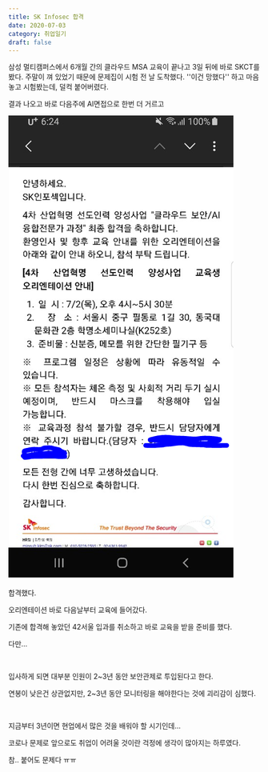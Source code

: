 ```yaml
---
title: SK Infosec 합격
date: 2020-07-03
category: 취업일기
draft: false
---
```


삼성 멀티캠퍼스에서 6개월 간의 클라우드 MSA 교육이 끝나고 3일 뒤에 바로 SKCT를 봤다. 주말이 껴 있었기 때문에 문제집이 시험 전 날 도착했다. ''이건 망했다'' 하고 마음 놓고 시험봤는데, 덜컥 붙어버렸다. 

결과 나오고 바로 다음주에 AI면접으로 한번 더 거르고

![image-20200826103915228](skinfosec.assets/image-20200826103915228.png)

합격했다.



오리엔테이션 바로 다음날부터 교육에 들어갔다.

기존에 합격해 놓았던 42서울 입과를 취소하고 바로 교육을 받을 준비를 했다.

다만...

<br/>

입사하게 되면 대부분 인원이 2~3년 동안 보안관제로 투입된다고 한다.

연봉이 낮은건 상관없지만, 2~3년 동안 모니터링을 해야한다는 것에 괴리감이 심했다.

<br/>

지금부터 3년이면 현업에서 많은 것을 배워야 할 시기인데...

코로나 문제로 앞으로도 취업이 어려울 것이란 걱정에 생각이 많아지는 하루였다.

참.. 붙어도 문제다 ㅠㅠ